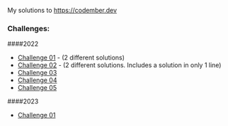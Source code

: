 My solutions to https://codember.dev

### Challenges:

####2022

- [Challenge 01](2022/challenge-01) - (2 different solutions)
- [Challenge 02](2022/challenge-02) - (2 different solutions. Includes a solution in only 1 line)
- [Challenge 03](2022/challenge-03)
- [Challenge 04](2022/challenge-04)
- [Challenge 05](2022/challenge-05)

####2023

- [Challenge 01](2023/challenge-01)